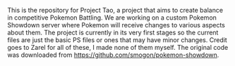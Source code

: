 This is the repository for Project Tao, a project that aims to create balance in competitive Pokemon Battling. We are working on a custom Pokemon Showdown server where Pokemon will receive changes to various aspects about them. The project is currently in its very first stages so the current files are just the basic PS files or ones that may have minor changes. Credit goes to Zarel for all of these, I made none of them myself. The original code was downloaded from https://github.com/smogon/pokemon-showdown.
